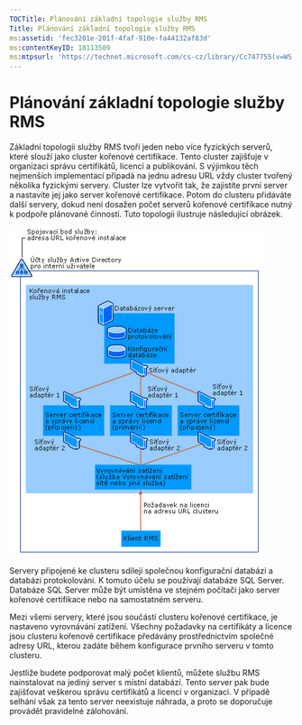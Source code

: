 ```yaml
---
TOCTitle: Plánování základní topologie služby RMS
Title: Plánování základní topologie služby RMS
ms:assetid: 'fec3201e-201f-4faf-910e-fa44132af83d'
ms:contentKeyID: 18113509
ms:mtpsurl: 'https://technet.microsoft.com/cs-cz/library/Cc747755(v=WS.10)'
---
```


Plánování základní topologie služby RMS
=======================================

Základní topologii služby RMS tvoří jeden nebo více fyzických serverů, které slouží jako cluster kořenové certifikace. Tento cluster zajišťuje v organizaci správu certifikátů, licencí a publikování. S výjimkou těch nejmenších implementací připadá na jednu adresu URL vždy cluster tvořený několika fyzickými servery. Cluster lze vytvořit tak, že zajistíte první server a nastavíte jej jako server kořenové certifikace. Potom do clusteru přidáváte další servery, dokud není dosažen počet serverů kořenové certifikace nutný k podpoře plánované činnosti. Tuto topologii ilustruje následující obrázek.

![](images/Cc747755.a3332719-4d25-4694-a89a-7c31fd97ca3b(WS.10).gif)

Servery připojené ke clusteru sdílejí společnou konfigurační databázi a databázi protokolování. K tomuto účelu se používají databáze SQL Server. Databáze SQL Server může být umístěna ve stejném počítači jako server kořenové certifikace nebo na samostatném serveru.

Mezi všemi servery, které jsou součástí clusteru kořenové certifikace, je nastaveno vyrovnávání zatížení. Všechny požadavky na certifikáty a licence jsou clusteru kořenové certifikace předávány prostřednictvím společné adresy URL, kterou zadáte během konfigurace prvního serveru v tomto clusteru.

Jestliže budete podporovat malý počet klientů, můžete službu RMS nainstalovat na jediný server s místní databází. Tento server pak bude zajišťovat veškerou správu certifikátů a licencí v organizaci. V případě selhání však za tento server neexistuje náhrada, a proto se doporučuje provádět pravidelné zálohování.
